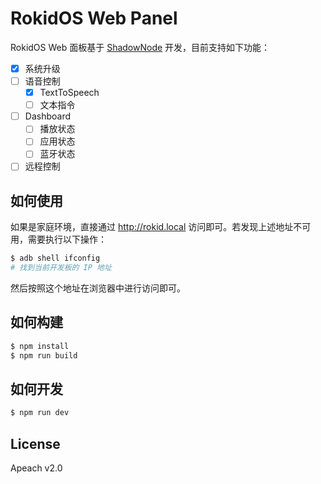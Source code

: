 # RokidOS Web Panel

RokidOS Web 面板基于 [ShadowNode](https://github.com/Rokid/ShadowNode) 开发，目前支持如下功能：

- [x] 系统升级
- [ ] 语音控制
  - [x] TextToSpeech
  - [ ] 文本指令
- [ ] Dashboard
  - [ ] 播放状态
  - [ ] 应用状态
  - [ ] 蓝牙状态
- [ ] 远程控制

## 如何使用

如果是家庭环境，直接通过 http://rokid.local 访问即可。若发现上述地址不可用，需要执行以下操作：

```sh
$ adb shell ifconfig
# 找到当前开发板的 IP 地址
```

然后按照这个地址在浏览器中进行访问即可。

## 如何构建

```sh
$ npm install
$ npm run build
```

## 如何开发

```sh
$ npm run dev
```

## License

Apeach v2.0
